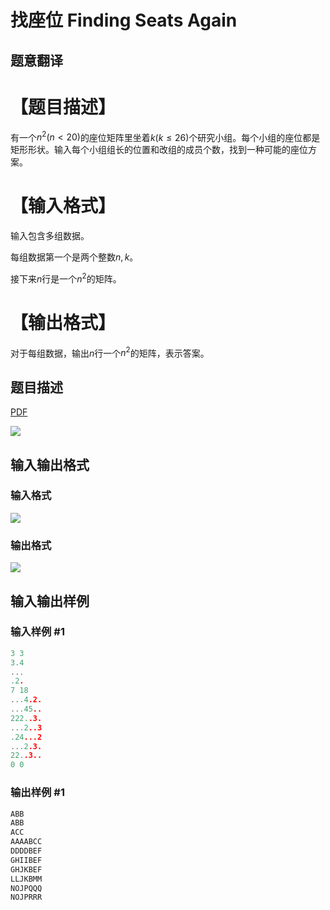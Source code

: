 # 找座位 Finding Seats Again

## 题意翻译

# 【题目描述】

有一个$n^2(n<20)$的座位矩阵里坐着$k(k\leq26)$个研究小组。每个小组的座位都是矩形形状。输入每个小组组长的位置和改组的成员个数，找到一种可能的座位方案。

# 【输入格式】

输入包含多组数据。

每组数据第一个是两个整数$n,k$。

接下来$n$行是一个$n^2$的矩阵。

# 【输出格式】

对于每组数据，输出$n$行一个$n^2$的矩阵，表示答案。

## 题目描述

[problemUrl]: https://uva.onlinejudge.org/index.php?option=com_onlinejudge&Itemid=8&category=226&page=show_problem&problem=2946

[PDF](https://uva.onlinejudge.org/external/118/p11846.pdf)

![](https://cdn.luogu.com.cn/upload/vjudge_pic/UVA11846/9185d5046c537ff5657618212d3a99dd51d3c2eb.png)

## 输入输出格式

### 输入格式

![](https://cdn.luogu.com.cn/upload/vjudge_pic/UVA11846/1d3ed626183a602e369431b0a8ecac92d931a73c.png)

### 输出格式

![](https://cdn.luogu.com.cn/upload/vjudge_pic/UVA11846/05dbd5523bfaab03fd6dbe798f5bce77a8c73759.png)

## 输入输出样例

### 输入样例 #1

```cpp
3 3
3.4
...
.2.
7 18
...4.2.
...45..
222..3.
...2..3
.24...2
...2.3.
22..3..
0 0
```


### 输出样例 #1

```cpp
ABB
ABB
ACC
AAAABCC
DDDDBEF
GHIIBEF
GHJKBEF
LLJKBMM
NOJPQQQ
NOJPRRR
```



